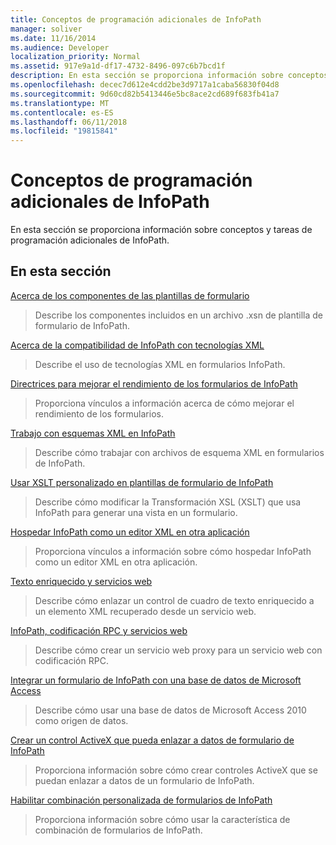```yaml
---
title: Conceptos de programación adicionales de InfoPath
manager: soliver
ms.date: 11/16/2014
ms.audience: Developer
localization_priority: Normal
ms.assetid: 917e9a1d-df17-4732-8496-097c6b7bcd1f
description: En esta sección se proporciona información sobre conceptos y tareas de programación adicionales de InfoPath.
ms.openlocfilehash: decec7d612e4cdd2be3d9717a1caba56830f04d8
ms.sourcegitcommit: 9d60cd82b5413446e5bc8ace2cd689f683fb41a7
ms.translationtype: MT
ms.contentlocale: es-ES
ms.lasthandoff: 06/11/2018
ms.locfileid: "19815841"
---
```

# <a name="additional-infopath-development-concepts"></a>Conceptos de programación adicionales de InfoPath

En esta sección se proporciona información sobre conceptos y tareas de programación adicionales de InfoPath.
  
## <a name="in-this-section"></a>En esta sección

[Acerca de los componentes de las plantillas de formulario](about-form-template-components.md)
  
> Describe los componentes incluidos en un archivo .xsn de plantilla de formulario de InfoPath.
    
[Acerca de la compatibilidad de InfoPath con tecnologías XML](about-infopath-support-for-xml-technologies.md)
  
> Describe el uso de tecnologías XML en formularios InfoPath.
    
[Directrices para mejorar el rendimiento de los formularios de InfoPath](guidelines-for-improving-the-performance-of-infopath-forms.md)
  
> Proporciona vínculos a información acerca de cómo mejorar el rendimiento de los formularios.
    
[Trabajo con esquemas XML en InfoPath](working-with-xml-schemas-in-infopath.md)
  
> Describe cómo trabajar con archivos de esquema XML en formularios de InfoPath.
    
[Usar XSLT personalizado en plantillas de formulario de InfoPath](using-custom-xslt-in-infopath-form-templates.md)
  
> Describe cómo modificar la Transformación XSL (XSLT) que usa InfoPath para generar una vista en un formulario.
    
[Hospedar InfoPath como un editor XML en otra aplicación](hosting-infopath-as-an-xml-editor-in-another-application.md)
  
> Proporciona vínculos a información sobre cómo hospedar InfoPath como un editor XML en otra aplicación.
    
[Texto enriquecido y servicios web](rich-text-and-web-services.md)
  
> Describe cómo enlazar un control de cuadro de texto enriquecido a un elemento XML recuperado desde un servicio web.
    
[InfoPath, codificación RPC y servicios web](infopath-rpc-encoding-and-web-services.md)
  
> Describe cómo crear un servicio web proxy para un servicio web con codificación RPC.
    
[Integrar un formulario de InfoPath con una base de datos de Microsoft Access](integrate-an-infopath-form-with-a-microsoft-access-database.md)
  
> Describe cómo usar una base de datos de Microsoft Access 2010 como origen de datos.
    
[Crear un control ActiveX que pueda enlazar a datos de formulario de InfoPath](create-an-activex-control-that-can-bind-to-infopath-form-data.md)
  
> Proporciona información sobre cómo crear controles ActiveX que se puedan enlazar a datos de un formulario de InfoPath.
    
[Habilitar combinación personalizada de formularios de InfoPath](enable-custom-merging-of-infopath-forms.md)
  
> Proporciona información sobre cómo usar la característica de combinación de formularios de InfoPath.
    

